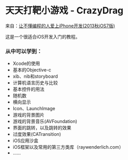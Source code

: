 天天打靶小游戏 - CrazyDrag
============

来自：[让不懂编程的人爱上iPhone开发(2013秋iOS7版)](http://blog.sina.com.cn/eseedo)  
  
这是一个很适合iOS开发入门的教程。

### 从中可以学到：

- Xcode的使用
- 基本的Objective-c
- xib、nib和storyboard
- 计算机语言历史与比较
- 基本控件的用法
- 随机数
- 横向显示
- Icon、LaunchImage
- 游戏的背景图片
- 游戏的背景音乐(AVFoundation)
- 界面的跳转，以及跳转的效果
- 过度效果(CATransition)
- iOS应用沙盒
- iOS框架以及常用的第三方类库（raywenderlich.com）
- ......



